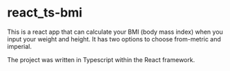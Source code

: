 # react_ts-bmi
This is a react app that can calculate your BMI (body mass index) when you input your weight and height. It has two options to choose from-metric and imperial.

The project was written in Typescript within the React framework.

